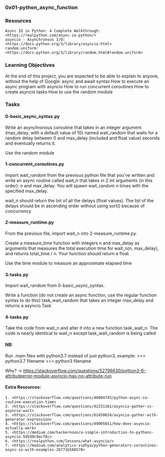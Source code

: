 ### 0x01-python_async_function

### Resources
    Async IO in Python: A Complete Walkthrough: <https://realpython.com/async-io-python/>
    asyncio - Asynchronous I/O: <https://docs.python.org/3/library/asyncio.html>
    random.uniform: <https://docs.python.org/3/library/random.html#random.uniform>

### Learning Objectives
At the end of this project, you are expected to be able to explain to anyone, without the help of Google:
    async and await syntax
    How to execute an async program with asyncio
    How to run concurrent coroutines
    How to create asyncio tasks
    How to use the random module

### Tasks
#### 0-basic_async_syntax.py
Write an asynchronous coroutine that takes in an integer argument (max_delay, with a default value of 10) named wait_random that waits for a random delay between 0 and max_delay (included and float value) seconds and eventually returns it.

Use the random module

#### 1-concurrent_coroutines.py
Import wait_random from the previous python file that you’ve written and write an async routine called wait_n that takes in 2 int arguments (in this order): n and max_delay. You will spawn wait_random n times with the specified max_delay.

wait_n should return the list of all the delays (float values). The list of the delays should be in ascending order without using sort() because of concurrency

#### 2-measure_runtime.py
From the previous file, import wait_n into 2-measure_runtime.py.

Create a measure_time function with integers n and max_delay as arguments that measures the total execution time for wait_n(n, max_delay), and returns total_time / n. Your function should return a float.

Use the time module to measure an approximate elapsed time

#### 3-tasks.py
Import wait_random from 0-basic_async_syntax.

Write a function (do not create an async function, use the regular function syntax to do this) task_wait_random that takes an integer max_delay and returns a asyncio.Task

#### 4-tasks.py
Take the code from wait_n and alter it into a new function task_wait_n. The code is nearly identical to wait_n except task_wait_random is being called


#### NB:
Run .main files with python3.7 instead of just python3, example:
	>>> python3.7 filename <correct>
	>>> python3 filename <avoid>

Why? -> https://stackoverflow.com/questions/52796630/python3-6-attributeerror-module-asyncio-has-no-attribute-run

#### Extra Resources:
    1. <https://stackoverflow.com/questions/46004745/python-async-co-routine-execution-time>
    2. <https://stackoverflow.com/questions/42231161/asyncio-gather-vs-asyncio-wait>
    3. <https://stackoverflow.com/questions/62450624/asyncio-gather-with-generator-expression>
    4. <https://stackoverflow.com/questions/49005651/how-does-asyncio-actually-work>
    5. <https://medium.com/hackernoon/a-simple-introduction-to-pythons-asyncio-595d9c9ecf8c>
    6. <https://realpython.com/lessons/what-asyncio/>
    7. <https://medium.com/analytics-vidhya/python-generators-coroutines-async-io-with-examples-28771b586578>
